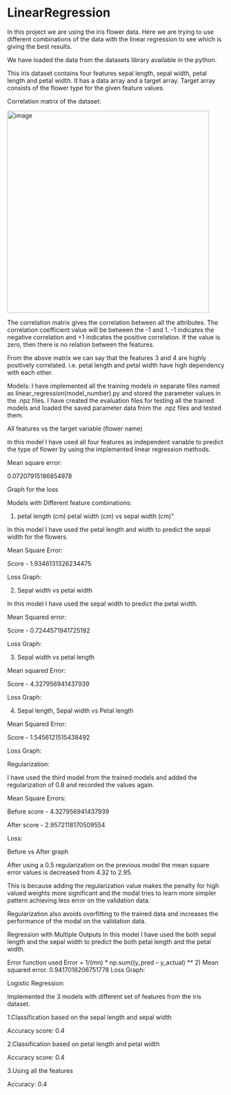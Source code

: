# LinearRegression 

In this project we are using the iris flower data. Here we are trying to use different combinations of the data with the linear regression to see which is giving the best results.

We have loaded the data from the datasets library available in the python.

This iris dataset contains four features sepal length, sepal width, petal length and petal width. It has a data array and a target array. Target array consists of the flower type for the given feature values.

Correlation matrix of the dataset:

<img width="468" alt="image" src="https://github.com/user-attachments/assets/ade9385e-9154-487b-bbde-a06cc04c52ee" />
 

The correlation matrix gives the correlation between all the attributes. The correlation coefficient value will be between the -1 and 1. -1 indicates the negative correlation and +1 indicates the positive correlation. If the value is zero, then there is no relation between the features.

From the above matrix we can say that the features 3 and 4 are highly positively correlated. i.e. petal length and petal width have high dependency with each other.



Models:
I have implemented all the training models in separate files named as linear_regression(model_number).py and stored the parameter values in the .npz files. I have created the evaluation files for testing all the trained models and loaded the saved parameter data from the .npz files and tested them.


All features vs the target variable (flower name)
	
In this model I have used all four features as independent variable to predict the type of flower by using the implemented linear regression methods.

Mean square error:

0.07207915186854978

Graph for the loss

 
Models with Different feature combinations:

1. petal length (cm) petal width (cm) vs sepal width (cm)"

In this model I have used the petal length and width to predict the sepal width for the flowers.

Mean Square Error:

Score - 1.9346131326234475

Loss Graph:

 

2.  Sepal width vs petal width

In this model I have used the sepal width to predict the petal width.

Mean Squared error:

Score - 0.7244571941725192

Loss Graph:

 
3. Sepal width vs petal length

Mean squared Error:

Score - 4.327956941437939

Loss Graph:

 

4. Sepal length, Sepal width vs Petal length

Mean Squared Error:

Score - 1.5456121515438492

Loss Graph:

 

Regularization:

I have used the third model from the trained models and added the regularization of 0.8 and recorded the values again.

Mean Square Errors:

Before score - 4.327956941437939

After score  - 2.9572118170509554

Loss:

Before vs After graph
  

After using a 0.5 regularization on the previous model the mean square error values is decreased from 4.32 to 2.95.

This is because adding the regularization value makes the penalty for high valued weights more significant and the modal tries to learn more simpler pattern achieving less error on the validation data.

Regularization also avoids overfitting to the trained data and increases the performance of the modal on the validation data.

Regression with Multiple Outputs
In this model I have used the both sepal length and the sepal width to predict the both petal length and the petal width.

Error function used 
Error = 1/(mn) * np.sum((y_pred – y_actual) ** 2)
Mean squared error.
0.9417018206751778
Loss Graph:
 

Logistic Regression:

Implemented the 3 models with different set of features from the iris dataset.

1.Classification based on the sepal length and sepal width

Accuracy score:  0.4 



2.Classification based on petal length and petal width

Accuracy score: 0.4

 
3.Using all the features

Accuracy: 0.4

